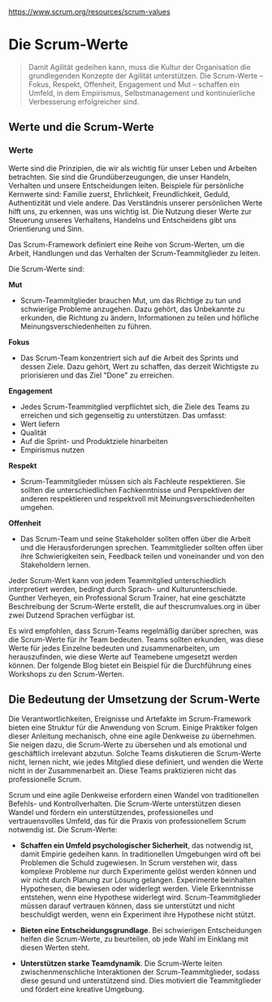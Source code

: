 https://www.scrum.org/resources/scrum-values
# Die Scrum-Werte

> Damit Agilität gedeihen kann, muss die Kultur der Organisation die grundlegenden Konzepte der Agilität unterstützen. Die Scrum-Werte – Fokus, Respekt, Offenheit, Engagement und Mut – schaffen ein Umfeld, in dem Empirismus, Selbstmanagement und kontinuierliche Verbesserung erfolgreicher sind.

## Werte und die Scrum-Werte

### Werte

Werte sind die Prinzipien, die wir als wichtig für unser Leben und Arbeiten betrachten. Sie sind die Grundüberzeugungen, die unser Handeln, Verhalten und unsere Entscheidungen leiten. Beispiele für persönliche Kernwerte sind: Familie zuerst, Ehrlichkeit, Freundlichkeit, Geduld, Authentizität und viele andere. Das Verständnis unserer persönlichen Werte hilft uns, zu erkennen, was uns wichtig ist. Die Nutzung dieser Werte zur Steuerung unseres Verhaltens, Handelns und Entscheidens gibt uns Orientierung und Sinn.

Das Scrum-Framework definiert eine Reihe von Scrum-Werten, um die Arbeit, Handlungen und das Verhalten der Scrum-Teammitglieder zu leiten.

Die Scrum-Werte sind:

**Mut**

 - Scrum-Teammitglieder brauchen Mut, um das Richtige zu tun und schwierige Probleme anzugehen. Dazu gehört, das Unbekannte zu erkunden, die Richtung zu ändern, Informationen zu teilen und höfliche Meinungsverschiedenheiten zu führen.

**Fokus**

 - Das Scrum-Team konzentriert sich auf die Arbeit des Sprints und dessen Ziele. Dazu gehört, Wert zu schaffen, das derzeit Wichtigste zu priorisieren und das Ziel "Done" zu erreichen.

**Engagement**

 - Jedes Scrum-Teammitglied verpflichtet sich, die Ziele des Teams zu erreichen und sich gegenseitig zu unterstützen. Das umfasst:
- Wert liefern
- Qualität
- Auf die Sprint- und Produktziele hinarbeiten
- Empirismus nutzen

**Respekt**

 - Scrum-Teammitglieder müssen sich als Fachleute respektieren. Sie sollten die unterschiedlichen Fachkenntnisse und Perspektiven der anderen respektieren und respektvoll mit Meinungsverschiedenheiten umgehen.

**Offenheit**

 - Das Scrum-Team und seine Stakeholder sollten offen über die Arbeit und die Herausforderungen sprechen. Teammitglieder sollten offen über ihre Schwierigkeiten sein, Feedback teilen und voneinander und von den Stakeholdern lernen.

Jeder Scrum-Wert kann von jedem Teammitglied unterschiedlich interpretiert werden, bedingt durch Sprach- und Kulturunterschiede. Gunther Verheyen, ein Professional Scrum Trainer, hat eine geschätzte Beschreibung der Scrum-Werte erstellt, die auf thescrumvalues.org in über zwei Dutzend Sprachen verfügbar ist.

Es wird empfohlen, dass Scrum-Teams regelmäßig darüber sprechen, was die Scrum-Werte für ihr Team bedeuten. Teams sollten erkunden, was diese Werte für jedes Einzelne bedeuten und zusammenarbeiten, um herauszufinden, wie diese Werte auf Teamebene umgesetzt werden können. Der folgende Blog bietet ein Beispiel für die Durchführung eines Workshops zu den Scrum-Werten.

## Die Bedeutung der Umsetzung der Scrum-Werte

Die Verantwortlichkeiten, Ereignisse und Artefakte im Scrum-Framework bieten eine Struktur für die Anwendung von Scrum. Einige Praktiker folgen dieser Anleitung mechanisch, ohne eine agile Denkweise zu übernehmen. Sie neigen dazu, die Scrum-Werte zu übersehen und als emotional und geschäftlich irrelevant abzutun. Solche Teams diskutieren die Scrum-Werte nicht, lernen nicht, wie jedes Mitglied diese definiert, und wenden die Werte nicht in der Zusammenarbeit an. Diese Teams praktizieren nicht das professionelle Scrum.

Scrum und eine agile Denkweise erfordern einen Wandel von traditionellen Befehls- und Kontrollverhalten. Die Scrum-Werte unterstützen diesen Wandel und fördern ein unterstützendes, professionelles und vertrauensvolles Umfeld, das für die Praxis von professionellem Scrum notwendig ist. Die Scrum-Werte:

- **Schaffen ein Umfeld psychologischer Sicherheit**, das notwendig ist, damit Empirie gedeihen kann. In traditionellen Umgebungen wird oft bei Problemen die Schuld zugewiesen. In Scrum verstehen wir, dass komplexe Probleme nur durch Experimente gelöst werden können und wir nicht durch Planung zur Lösung gelangen. Experimente beinhalten Hypothesen, die bewiesen oder widerlegt werden. Viele Erkenntnisse entstehen, wenn eine Hypothese widerlegt wird. Scrum-Teammitglieder müssen darauf vertrauen können, dass sie unterstützt und nicht beschuldigt werden, wenn ein Experiment ihre Hypothese nicht stützt.

- **Bieten eine Entscheidungsgrundlage**. Bei schwierigen Entscheidungen helfen die Scrum-Werte, zu beurteilen, ob jede Wahl im Einklang mit diesen Werten steht.

- **Unterstützen starke Teamdynamik**. Die Scrum-Werte leiten zwischenmenschliche Interaktionen der Scrum-Teammitglieder, sodass diese gesund und unterstützend sind. Dies motiviert die Teammitglieder und fördert eine kreative Umgebung.